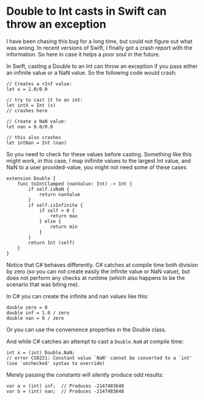 # Double to Int casts in Swift can throw an exception

I have been chasing this bug for a long time, but could not figure out what was
wrong.   In recent versions of Swift, I finally got a crash report with the 
information.  So here in case it helps a poor soul in the future.

In Swift, casting a Double to an Int can throw an exception if you pass either
an infinite value or a NaN value.   So the following code would crash:

```
// Creates a +Inf value:
let x = 1.0/0.0

// try to cast it to an int:
let intX = Int (x)
// crashes here

// Create a NaN value:
let nan = 0.0/0.0

// this also crashes
let intNan = Int (nan)

```

So you need to check for these values before casting.  Something like this might
work, in this case, I map inifinite values to the largest Int value, and NaN to
a user provided-value, you might not need some of these cases

```
extension Double {
	func toIntClamped (nanValue: Int) -> Int {
		if self.isNaN {
			return nanValue
		}
		if self.isInfinite {
			if self > 0 {
				return max
			} else {
				return min
			}
		}
		return Int (self)
	}
}
```

Notice that C# behaves differently.   C# catches at compile time both division
by zero (so you can not create easily the infinite value or NaN value), but does
not perform any checks at runtime (which also happens to be the scenario that
was biting me).

In C# you can create the infinite and nan values like this:

```
double zero = 0
double inf = 1.0 / zero
double nan = 0 / zero
```

Or you can use the convenience properties in the Double class.

And while C# catches an attempt to cast a `Double.NaN` at compile time:

```
int x = (int) Double.NaN;
// error CS0221: Constant value `NaN' cannot be converted to a `int' (use `unchecked' syntax to override)
```

Merely passing the constants will silently produce odd results:

```
var a = (int) inf;	// Produces -2147483648
var b = (int) nan;	// Produces -2147483648
```